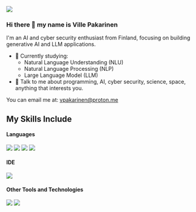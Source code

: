 ![](https://komarev.com/ghpvc/?username=vpakarinen)

### Hi there 👋 my name is Ville Pakarinen

I'm an AI and cyber security enthusiast from Finland, focusing on building generative AI and LLM applications.

- 🔭 Currently studying:
	- Natural Language Understanding (NLU) 
	- Natural Language Processing (NLP)
 	- Large Language Model (LLM)
- 💬 Talk to me about programming, AI, cyber security, science, space, anything that interests you.

You can email me at: vpakarinen@proton.me

## My Skills Include

<h4> Languages </h4>
<span> 
  <img src="https://img.shields.io/badge/HTML5-e34c26?style=for-the-badge&logo=html5&logoColor=white">
  <img src="https://img.shields.io/badge/CSS3-264de4?style=for-the-badge&logo=css3&logoColor=white">
  <img src="https://img.shields.io/badge/Python-ffde57?style=for-the-badge&logo=python&logoColor=black">
  <img src="https://img.shields.io/badge/JavaScript-F7DF1E?style=for-the-badge&logo=javascript&logoColor=black">
</span>

<h4> IDE </h4>
<span>
<img src="https://img.shields.io/badge/Visual_Studio_Code-0078D4?style=for-the-badge&logo=visual%20studio%20code&logoColor=white">

<h4> Other Tools and Technologies </h4>
<span>
  <img src="https://img.shields.io/badge/Git-f34f29?style=for-the-badge&logo=git&logoColor=white">
  <img src="https://img.shields.io/badge/Github-424242?style=for-the-badge&logo=github&logoColor=white">
</span>
